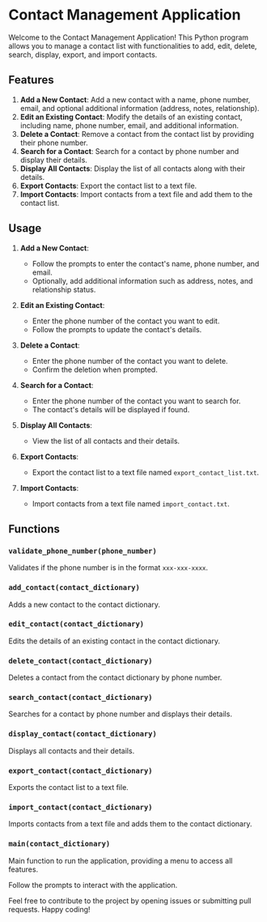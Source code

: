 # Contact Management Application

Welcome to the Contact Management Application! This Python program allows you to manage a contact list with functionalities to add, edit, delete, search, display, export, and import contacts. 

## Features

1. **Add a New Contact**: Add a new contact with a name, phone number, email, and optional additional information (address, notes, relationship).
2. **Edit an Existing Contact**: Modify the details of an existing contact, including name, phone number, email, and additional information.
3. **Delete a Contact**: Remove a contact from the contact list by providing their phone number.
4. **Search for a Contact**: Search for a contact by phone number and display their details.
5. **Display All Contacts**: Display the list of all contacts along with their details.
6. **Export Contacts**: Export the contact list to a text file.
7. **Import Contacts**: Import contacts from a text file and add them to the contact list.

## Usage

1. **Add a New Contact**:
    - Follow the prompts to enter the contact's name, phone number, and email.
    - Optionally, add additional information such as address, notes, and relationship status.

2. **Edit an Existing Contact**:
    - Enter the phone number of the contact you want to edit.
    - Follow the prompts to update the contact's details.

3. **Delete a Contact**:
    - Enter the phone number of the contact you want to delete.
    - Confirm the deletion when prompted.

4. **Search for a Contact**:
    - Enter the phone number of the contact you want to search for.
    - The contact's details will be displayed if found.

5. **Display All Contacts**:
    - View the list of all contacts and their details.

6. **Export Contacts**:
    - Export the contact list to a text file named `export_contact_list.txt`.

7. **Import Contacts**:
    - Import contacts from a text file named `import_contact.txt`.

## Functions

### `validate_phone_number(phone_number)`

Validates if the phone number is in the format `xxx-xxx-xxxx`.

### `add_contact(contact_dictionary)`

Adds a new contact to the contact dictionary.

### `edit_contact(contact_dictionary)`

Edits the details of an existing contact in the contact dictionary.

### `delete_contact(contact_dictionary)`

Deletes a contact from the contact dictionary by phone number.

### `search_contact(contact_dictionary)`

Searches for a contact by phone number and displays their details.

### `display_contact(contact_dictionary)`

Displays all contacts and their details.

### `export_contact(contact_dictionary)`

Exports the contact list to a text file.

### `import_contact(contact_dictionary)`

Imports contacts from a text file and adds them to the contact dictionary.

### `main(contact_dictionary)`

Main function to run the application, providing a menu to access all features.

Follow the prompts to interact with the application.

Feel free to contribute to the project by opening issues or submitting pull requests. Happy coding!